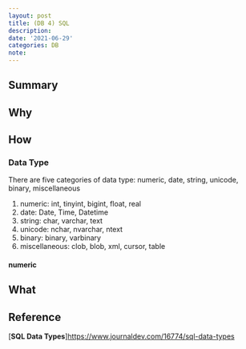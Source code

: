 ```yaml
---
layout: post
title: (DB 4) SQL
description:
date: '2021-06-29'
categories: DB
note: 
---
```


## Summary


## Why

## How
### Data Type
There are five categories of data type: numeric, date, string, unicode, binary, miscellaneous
1. numeric: int, tinyint, bigint, float, real
2. date: Date, Time, Datetime
3. string: char, varchar, text
4. unicode: nchar, nvarchar, ntext
5. binary: binary, varbinary
6. miscellaneous: clob, blob, xml, cursor, table
#### numeric


## What

## Reference
[**SQL Data Types**]https://www.journaldev.com/16774/sql-data-types
